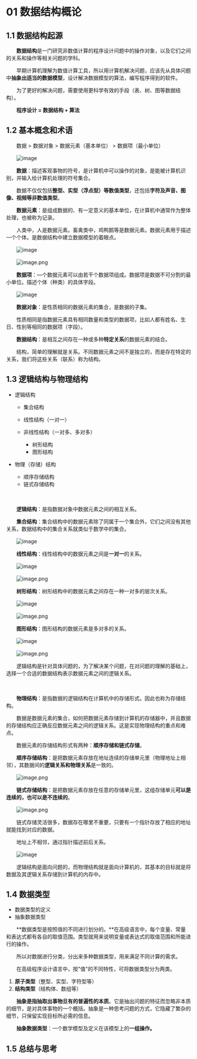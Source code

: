 # 01 数据结构概论

## 1.1 数据结构起源

　　**数据结构**是一门研究非数值计算的程序设计问题中的操作对象，以及它们之间的关系和操作等相关问题的学科。

　　早期计算机理解为数值计算工具，所以用计算机解决问题，应该先从具体问题中**抽象出适当的数据模型**，设计解决数据模型的算法，编写程序得到的软件。

　　为了更好的解决问题，需要使用更科学有效的手段（表、树、图等数据结构）。

　　**程序设计 = 数据结构 + 算法**

## 1.2 基本概念和术语

　　数据 > 数据对象 > 数据元素（基本单位） > 数据项（最小单位）

　　![image](assets/image-20220915111224-bubl1xi.png)​

　　**数据**：描述客观事物的符号，是计算机中可以操作的对象，是能被计算机识别，并输入给计算机处理的符号集合。

　　数据不仅仅包括**整型、实型（浮点型）等数值类型**，还包括**字符及声音、图像、视频等非数值类型**。

　　**数据元素**：是组成数据的、有一定意义的基本单位，在计算机中通常作为整体处理，也被称为记录。

　　人类中，人是数据元素。畜禽类中，鸡鸭鹅等是数据元素。数据元素用于描述一个个体。是数据结构中建立数据模型的着眼点。

　　![image](assets/image-20220921141229-i96qj64.png)​

　　![image.png](assets/image-20220228132814-bo14y1y.png)​

　　**数据项**：—个数据元素可以由若干个数据项组成。数据项是数据不可分割的最小单位。描述个体（种类）的具体字段。

　　![image](assets/image-20220915105721-3gms8eo.png)​

　　**数据对象**：是性质相同的数据元素的集合，是数据的子集。

　　性质相同是指数据元素具有相同数量和类型的数据项，比如人都有姓名、生日、性别等相同的数据项（字段）。

　　**数据结构**：是相互之间存在一种或多种**特定关系**的数据元素的结合。

　　结构，简单的理解就是关系。不同数据元素之间不是独立的，而是存在特定的关系，我们将这些关系（联系）称为结构。

## 1.3 逻辑结构与物理结构

* 逻辑结构

  * 集合结构
  * 线性结构（一对一）
  * 非线性结构（一对多、多对多）

    * 树形结构
    * 图形结构
* 物理（存储）结构

  * 顺序存储结构
  * 链式存储结构

　　‍

　　**逻辑结构**：是指数据对象中数据元素之间的相互关系。

　　**集合结构**：集合结构中的数据元素除了同属于一个集合外，它们之间没有其他关系，数据结构中的集合关系就类似于数学中的集合。

　　![image](assets/image-20220915131915-jf2ss33.png)

　　**线性结构**：线性结构中的数据元素之间是**一对一**的关系。

　　![image](assets/image-20220915131948-jb52xlo.png)

　　![image.png](assets/image-20220228133507-vwx8gri.png)​

　　**树形结构**：树形结构中的数据元素之间存在一种一对多的层次关系。

　　![image](assets/image-20220915132056-djzwjm0.png)

　　![image.png](assets/image-20220228133633-jr7tfjf.png)​

　　**图形结构**：图形结构的数据元素是多对多的关系。

　　![image](assets/image-20220915132102-fanz9pi.png)​

　　![image.png](assets/image-20220228133723-1uzz87k.png)​

　　逻辑结构是针对具体问题的，为了解决某个问题，在对问题的理解的基础上，选择一个合适的数据结构表示数据元素之间的逻辑关系。

　　‍

　　**物理结构**：是指数据的逻辑结构在计算机中的存储形式。因此也称为存储结构。

　　数据是数据元素的集合，如何把数据元素存储到计算机的存储器中，并且数据的存储结构应正确反应数据元素之间的逻辑关系。这是实现物理结构的重点和难点。

　　数据元素的存储结构形式有两种：**顺序存储和链式存储**。

　　**顺序存储结构**：是把数据元素存放在地址连续的存储单元里（物理地址上相邻），其数据间的**逻辑关系和物理关系**是一致的。

　　![image.png](assets/image-20220228134453-ueihkbl.png)​

　　**链式存储结构**：是把数据元素存放在任意的存储单元里，这组存储单元**可以是连续的，也可以是不连续的**。

　　![image.png](assets/image-20220228134523-kz18c0v.png)​

　　链式存储灵活很多，数据存在哪里不重要，只要有一个指针存放了相应的地址就能找到对应的数据。

　　地址上不相邻，通过指针描述前后关系。

　　![image](assets/image-20220915134030-qrshlsd.png)

　　逻辑结构是面向问题的，而物理结构就是面向计算机的，其基本的目标就是将数据及其逻辑关系存储到计算机的内存中。

## 1.4 数据类型

* 数据类型的定义
* 抽象数据类型

　　**数据类型是按照值的不同进行划分的。**在高级语言中，每个变量、常量和表达式都有各自的取值范围。类型就用来说明变量或表达式的取值范围和所能进行的操作。

　　所以对数据进行分类，分出来多种数据类型，用来满足不同计算的需求。

　　在高级程序设计语言中，按"值"的不同特性，可将数据类型分为两类。

1. **原子类型**（整型、实型、字符型等）
2. **结构类型**（结构体、数组等）

　　**抽象是指抽取出事物旦有的普遍性的本质**。它是抽出问题的特征而忽略非本质的细节，是对具体事物的一个概括。抽象是一种思考问题的方式，它隐藏了繁杂的细节，只保留实现目标所必需的信息。

　　**抽象数据类型**：一个数学模型及定义在该模型上的**一组操作。**

## 1.5 总结与思考

　　‍

　　‍
